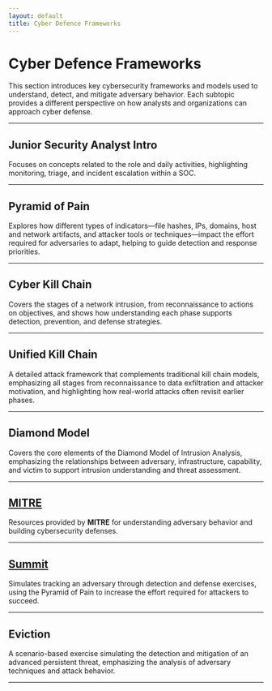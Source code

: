```yaml
---
layout: default
title: Cyber Defence Frameworks
---
```


# Cyber Defence Frameworks

This section introduces key cybersecurity frameworks and models used to understand, detect, and mitigate adversary behavior. Each subtopic provides a different perspective on how analysts and organizations can approach cyber defense.

---

## Junior Security Analyst Intro
Focuses on concepts related to the role and daily activities, highlighting monitoring, triage, and incident escalation within a SOC.

---

## Pyramid of Pain
Explores how different types of indicators—file hashes, IPs, domains, host and network artifacts, and attacker tools or techniques—impact the effort required for adversaries to adapt, helping to guide detection and response priorities.

---

## Cyber Kill Chain
Covers the stages of a network intrusion, from reconnaissance to actions on objectives, and shows how understanding each phase supports detection, prevention, and defense strategies.

---

## Unified Kill Chain
A detailed attack framework that complements traditional kill chain models, emphasizing all stages from reconnaissance to data exfiltration and attacker motivation, and highlighting how real-world attacks often revisit earlier phases.

---

## Diamond Model
Covers the core elements of the Diamond Model of Intrusion Analysis, emphasizing the relationships between adversary, infrastructure, capability, and victim to support intrusion understanding and threat assessment.

---

## [MITRE](./mitre.md)
Resources provided by **MITRE** for understanding adversary behavior and building cybersecurity defenses.

---

## [Summit](./summit.md)
Simulates tracking an adversary through detection and defense exercises, using the Pyramid of Pain to increase the effort required for attackers to succeed.

---

## Eviction
A scenario-based exercise simulating the detection and mitigation of an advanced persistent threat, emphasizing the analysis of adversary techniques and attack behavior.

---
